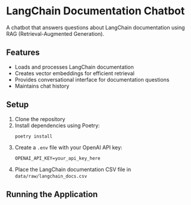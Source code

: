 # LangChain Documentation Chatbot

A chatbot that answers questions about LangChain documentation using RAG (Retrieval-Augmented Generation).

## Features

- Loads and processes LangChain documentation
- Creates vector embeddings for efficient retrieval
- Provides conversational interface for documentation questions
- Maintains chat history

## Setup

1. Clone the repository
2. Install dependencies using Poetry:
   ```
   poetry install
   ```
3. Create a `.env` file with your OpenAI API key:
   ```
   OPENAI_API_KEY=your_api_key_here
   ```
4. Place the LangChain documentation CSV file in `data/raw/langchain_docs.csv`

## Running the Application

